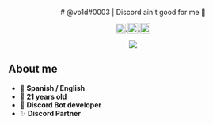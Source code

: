<p align="center">
# @vo1d#0003 | Discord ain't good for me 🥴
</p>

<p align="center">
<a href="#">
  <img align="center" alt="Anurag Hazra | CodeSandbox" width="20px" src="https://www.shareicon.net/data/512x512/2017/01/17/871956_flag_512x512.png" />
</a>
<a href="https://twitter.com/vo1d_dev">
  <img align="center" alt="vo1d | Twitter" width="21px" src="https://raw.githubusercontent.com/anuraghazra/anuraghazra/master/assets/twitter.svg" />
</a>
<a href="https://discord.bio/p/vo1d">
  <img align="center" alt="vo1d Discord" width="21px" src="https://raw.githubusercontent.com/anuraghazra/anuraghazra/master/assets/discord-round.svg" />
</a>
</p>

<p align="center">
<img align="center" src="https://github-readme-stats.anuraghazra1.vercel.app/api?username=vo1d-dev&show_icons=true&include_all_commits=true&theme=material-palenight"/>
</p>

## About me
- 💬 **Spanish / English**
- 🍰 **21 years old**
- 🤖 **Discord Bot developer**
- ✨ **Discord Partner**
##
```bash
```
